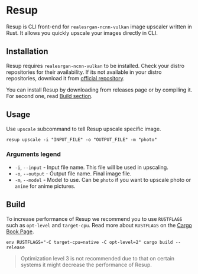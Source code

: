 # Resup
Resup is CLI front-end for `realesrgan-ncnn-vulkan` image upscaler written in Rust.
It allows you quickly upscale your images directly in CLI.

## Installation

Resup requires `realesrgan-ncnn-vulkan` to be installed. 
Check your distro repositories for their availability.
If its not available in your distro repositories, download it from [official repository](https://github.com/xinntao/Real-ESRGAN/releases).

You can install Resup by downloading from releases page or by compiling it. 
For second one, read [Build section](#build).

## Usage

Use `upscale` subcommand to tell Resup upscale specific image.

```shell
resup upscale -i "INPUT_FILE" -o "OUTPUT_FILE" -m "photo"
```

### Arguments legend

- `-i`, `--input` - Input file name. This file will be used in upscaling.
- `-o`, `--output` - Output file name. Final image file.
- `-m`, `--model` - Model to use. Can be `photo` if you want to upscale photo or `anime` for anime pictures.

## Build 

To increase performance of Resup we recommend you to use `RUSTFLAGS` such as `opt-level` and `target-cpu`. 
Read more about `RUSTFLAGS` on the [Cargo Book Page](https://doc.rust-lang.org/cargo/reference/environment-variables.html).

```shell
env RUSTFLAGS="-C target-cpu=native -C opt-level=2" cargo build --release
```

> Optimization level 3 is not recommended due to that on certain systems it might decrease the performance of Resup.
